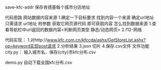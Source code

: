 save-kfc-addr
保存肯德基每个城市分店地址

代码思路
网站数据内容来源
1.确定一下目标要求
    找到内容一个来源 确定url地址 
    只需请求 url地址 附参数 获取它网页源代码 即可获取内容
    怎么找到数据来源
        1.查看导航栏中url返回的数据内容<判断网页类型 静态/动态网页>
        2.f12-网络

代码实现：
    1.对http://www.kfc.com.cn/kfccda/ashx/GetStoreList.ashx?op=keyword实现post请求
    2.分析结果
    3.json 切片
    4.保存.csv文件
文件功能
city.py：
    输入城市名，保存{city}市kfc分布.csv

demo.py
    自动下载全国kfc分布.csv
